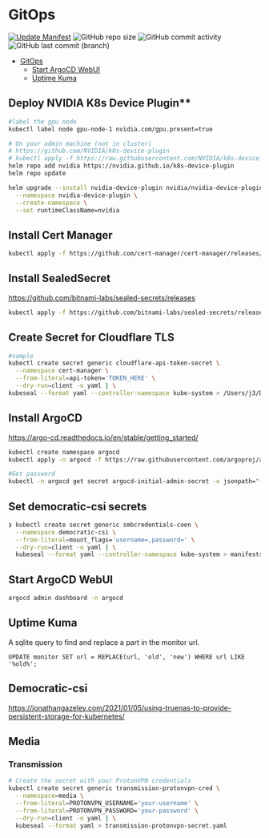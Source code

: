 # GitOps

[![Update Manifest](https://github.com/jetri/gitops/actions/workflows/update-manifest.yaml/badge.svg)](https://github.com/jetri/gitops/actions/workflows/update-manifest.yaml)
![GitHub repo size](https://img.shields.io/github/repo-size/x-real-ip/gitops?logo=Github)
![GitHub commit activity](https://img.shields.io/github/commit-activity/y/x-real-ip/gitops?logo=github)
![GitHub last commit (branch)](https://img.shields.io/github/last-commit/x-real-ip/gitops/main?logo=github)

- [GitOps](#gitops)
  - [Start ArgoCD WebUI](#start-argocd-webui)
  - [Uptime Kuma](#uptime-kuma)

## Deploy NVIDIA K8s Device Plugin**
```bash
#label the gpu node
kubectl label node gpu-node-1 nvidia.com/gpu.present=true

# On your admin machine (not in cluster)
# https://github.com/NVIDIA/k8s-device-plugin
# kubectl apply -f https://raw.githubusercontent.com/NVIDIA/k8s-device-plugin/v0.17.2/deployments/static/nvidia-device-plugin.yml
helm repo add nvidia https://nvidia.github.io/k8s-device-plugin
helm repo update

helm upgrade --install nvidia-device-plugin nvidia/nvidia-device-plugin \
  --namespace nvidia-device-plugin \
  --create-namespace \
  --set runtimeClassName=nvidia
```

## Install Cert Manager
```bash
kubectl apply -f https://github.com/cert-manager/cert-manager/releases/download/v1.18.2/cert-manager.yaml
```
## Install SealedSecret
https://github.com/bitnami-labs/sealed-secrets/releases
```bash
kubectl apply -f https://github.com/bitnami-labs/sealed-secrets/releases/download/v0.31.0/controller.yaml
```

## Create Secret for Cloudflare TLS
```bash
#sample
kubectl create secret generic cloudflare-api-token-secret \
  --namespace cert-manager \
  --from-literal=api-token='TOKEN_HERE' \
  --dry-run=client -o yaml | \
kubeseal --format yaml --controller-namespace kube-system > /Users/j3/Documents/homelab/gitops/manifests/cert-manager/base/cloudflare-api-token-secret.yaml
```

## Install ArgoCD
https://argo-cd.readthedocs.io/en/stable/getting_started/
```bash
kubectl create namespace argocd
kubectl apply -n argocd -f https://raw.githubusercontent.com/argoproj/argo-cd/stable/manifests/install.yaml

#Get password
kubectl -n argocd get secret argocd-initial-admin-secret -o jsonpath="{.data.password}" | base64 -d; echo
```



## Set democratic-csi secrets
```bash
❯ kubectl create secret generic smbcredentials-coen \
  --namespace democratic-csi \
  --from-literal=mount_flags='username=,password=' \
  --dry-run=client -o yaml | \
  kubeseal --format yaml --controller-namespace kube-system > manifests/democratic-csi/overlay/sealedsecret.yaml
```
## Start ArgoCD WebUI

```bash
argocd admin dashboard -n argocd
```

## Uptime Kuma

A sqlite query to find and replace a part in the monitor url.

```
UPDATE monitor SET url = REPLACE(url, 'old', 'new') WHERE url LIKE '%old%';
```

## Democratic-csi
https://jonathangazeley.com/2021/01/05/using-truenas-to-provide-persistent-storage-for-kubernetes/

## Media

### Transmission

```bash
# Create the secret with your ProtonVPN credentials
kubectl create secret generic transmission-protonvpn-cred \
  --namespace=media \
  --from-literal=PROTONVPN_USERNAME='your-username' \
  --from-literal=PROTONVPN_PASSWORD='your-password' \
  --dry-run=client -o yaml | \
  kubeseal --format yaml > transmission-protonvpn-secret.yaml
  ```
